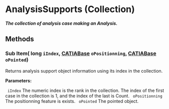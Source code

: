 # AnalysisSupports (Collection)

**_The collection of analysis case making an Analysis._**

## Methods

### Sub **Item**( long  `iIndex`,  [CATIABase](../System/interface_AnyObject_17321.md)  `oPositionning`,  [CATIABase](../System/interface_AnyObject_17321.md)  `oPointed`)

Returns analysis support object information using its index in the collection.

**Parameters:**

` iIndex`      The numeric index is the rank in the collection. The index of the first case in the collection is 1, and the index of the last is Count.
` oPositionning`      The positionning feature is exists.
` oPointed`      The pointed object.